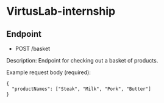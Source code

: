 # VirtusLab-internship

## Endpoint

- POST /basket

Description: Endpoint for checking out a basket of products.

Example request body (required):

```
{
  "productNames": ["Steak", "Milk", "Pork", "Butter"]
}
```
